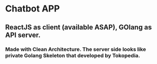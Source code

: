 # Chatbot APP
## ReactJS as client (available ASAP), GOlang as API server.

### Made with Clean Architecture. The server side looks like private Golang Skeleton that developed by Tokopedia.
